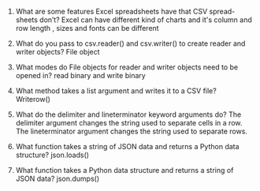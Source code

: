 1. What are some features Excel spreadsheets have that CSV spread-sheets don’t?
Excel can have different kind of charts and it's column and row length , sizes and fonts can be different

2. What do you pass to csv.reader() and csv.writer() to create reader and writer objects?
File object

3. What modes do File objects for reader and writer objects need to be opened in?
read binary and write binary

4. What method takes a list argument and writes it to a CSV file?
Writerow()

5. What do the delimiter and lineterminator keyword arguments do?
The delimiter argument changes the string used to separate cells in a row. The lineterminator argument changes the string used to separate rows.

6. What function takes a string of JSON data and returns a Python data structure?
json.loads()

7. What function takes a Python data structure and returns a string of JSON data?
json.dumps()